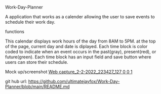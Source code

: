 Work-Day-Planner

A application that works as a calender allowing the user to save events to schedule their
work day.

functions 

This calendar displays work hours of the day from 8AM to 5PM.
at the top of the page, current day and date is diplayed.
Each time block is color coded to indicate when an event occurs in the past(gray), present(red), or future(green).
Each time block has an input field and save button where users can store their schedule.

Mock up/screenshot
[Web capture_2-2-2022_223427_127 0 0 1](https://user-images.githubusercontent.com/96092354/152277197-76100df1-3385-409b-b856-4d46d05e7552.jpeg)








git hub url: https://github.com/ultimatejayfox/Work-Day-Planner/blob/main/README.md


